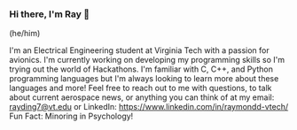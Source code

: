 ### Hi there, I'm Ray 👋
(he/him)

I'm an Electrical Engineering student at Virginia Tech with a passion for avionics. I'm currently working on developing my programming skills so I'm trying out the world of Hackathons. I'm familiar with C, C++, and Python programming languages but I'm always looking to learn more about these languages and more! Feel free to reach out to me with questions, to talk about current aerospace news, or anything you can think of at my email: rayding7@vt.edu or LinkedIn: https://www.linkedin.com/in/raymondd-vtech/
Fun Fact: Minoring in Psychology!
<!--
**rayzing/rayzing** is a ✨ _special_ ✨ repository because its `README.md` (this file) appears on your GitHub profile.
(Try these)
Here are some ideas to get you started:

- 🔭 I’m currently working on ...
- 🌱 I’m currently learning ...
- 👯 I’m looking to collaborate on ...
- 🤔 I’m looking for help with ...
- 💬 Ask me about ...
- 📫 How to reach me: ...
- 😄 Pronouns: ...
- ⚡ Fun fact: ...
-->
